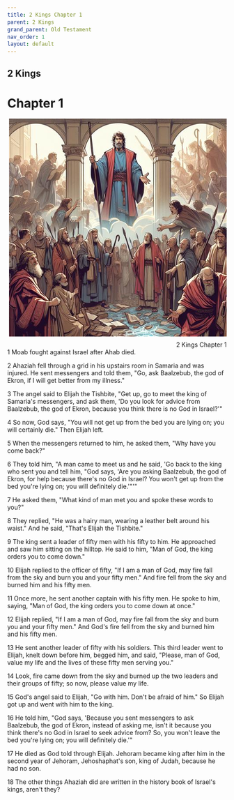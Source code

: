 ```yaml
---
title: 2 Kings Chapter 1
parent: 2 Kings
grand_parent: Old Testament
nav_order: 1
layout: default
---
```


## 2 Kings

# Chapter 1

<div style="clear: both; text-align: right;">
    <img src="/assets/Image/2 Kings/500/1.jpg" alt="2 Kings Chapter 1" class="chapter-image" style="max-width: 100%; height: auto; float: right; margin: 0 0 10px 10px; padding-left: 10%;">
    <figcaption style="font-size: 14px;">2 Kings Chapter 1</figcaption>
</div>
1 Moab fought against Israel after Ahab died.

2 Ahaziah fell through a grid in his upstairs room in Samaria and was injured. He sent messengers and told them, "Go, ask Baalzebub, the god of Ekron, if I will get better from my illness."

3 The angel said to Elijah the Tishbite, "Get up, go to meet the king of Samaria's messengers, and ask them, 'Do you look for advice from Baalzebub, the god of Ekron, because you think there is no God in Israel?'"

4 So now, God says, "You will not get up from the bed you are lying on; you will certainly die." Then Elijah left.

5 When the messengers returned to him, he asked them, "Why have you come back?"

6 They told him, "A man came to meet us and he said, 'Go back to the king who sent you and tell him, "God says, 'Are you asking Baalzebub, the god of Ekron, for help because there's no God in Israel? You won't get up from the bed you're lying on; you will definitely die.'"'"

7 He asked them, "What kind of man met you and spoke these words to you?"

8 They replied, "He was a hairy man, wearing a leather belt around his waist." And he said, "That's Elijah the Tishbite."

9 The king sent a leader of fifty men with his fifty to him. He approached and saw him sitting on the hilltop. He said to him, "Man of God, the king orders you to come down."

10 Elijah replied to the officer of fifty, "If I am a man of God, may fire fall from the sky and burn you and your fifty men." And fire fell from the sky and burned him and his fifty men.

11 Once more, he sent another captain with his fifty men. He spoke to him, saying, "Man of God, the king orders you to come down at once."

12 Elijah replied, "If I am a man of God, may fire fall from the sky and burn you and your fifty men." And God's fire fell from the sky and burned him and his fifty men.

13 He sent another leader of fifty with his soldiers. This third leader went to Elijah, knelt down before him, begged him, and said, "Please, man of God, value my life and the lives of these fifty men serving you."

14 Look, fire came down from the sky and burned up the two leaders and their groups of fifty; so now, please value my life.

15 God's angel said to Elijah, "Go with him. Don't be afraid of him." So Elijah got up and went with him to the king.

16 He told him, "God says, 'Because you sent messengers to ask Baalzebub, the god of Ekron, instead of asking me, isn't it because you think there's no God in Israel to seek advice from? So, you won't leave the bed you're lying on; you will definitely die.'"

17 He died as God told through Elijah. Jehoram became king after him in the second year of Jehoram, Jehoshaphat's son, king of Judah, because he had no son.

18 The other things Ahaziah did are written in the history book of Israel's kings, aren't they?


